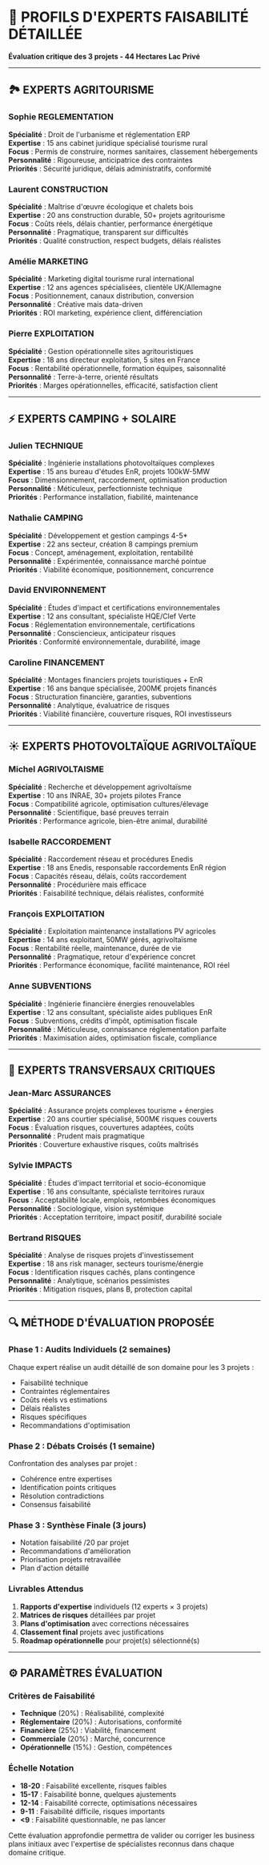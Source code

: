 # 🎯 PROFILS D'EXPERTS FAISABILITÉ DÉTAILLÉE
**Évaluation critique des 3 projets - 44 Hectares Lac Privé**

---

## 🏞️ **EXPERTS AGRITOURISME**

### **Sophie REGLEMENTATION**
**Spécialité** : Droit de l'urbanisme et réglementation ERP  
**Expertise** : 15 ans cabinet juridique spécialisé tourisme rural  
**Focus** : Permis de construire, normes sanitaires, classement hébergements  
**Personnalité** : Rigoureuse, anticipatrice des contraintes  
**Priorités** : Sécurité juridique, délais administratifs, conformité  

### **Laurent CONSTRUCTION**
**Spécialité** : Maîtrise d'œuvre écologique et chalets bois  
**Expertise** : 20 ans construction durable, 50+ projets agritourisme  
**Focus** : Coûts réels, délais chantier, performance énergétique  
**Personnalité** : Pragmatique, transparent sur difficultés  
**Priorités** : Qualité construction, respect budgets, délais réalistes  

### **Amélie MARKETING**
**Spécialité** : Marketing digital tourisme rural international  
**Expertise** : 12 ans agences spécialisées, clientèle UK/Allemagne  
**Focus** : Positionnement, canaux distribution, conversion  
**Personnalité** : Créative mais data-driven  
**Priorités** : ROI marketing, expérience client, différenciation  

### **Pierre EXPLOITATION**
**Spécialité** : Gestion opérationnelle sites agritouristiques  
**Expertise** : 18 ans directeur exploitation, 5 sites en France  
**Focus** : Rentabilité opérationnelle, formation équipes, saisonnalité  
**Personnalité** : Terre-à-terre, orienté résultats  
**Priorités** : Marges opérationnelles, efficacité, satisfaction client  

---

## ⚡ **EXPERTS CAMPING + SOLAIRE**

### **Julien TECHNIQUE**
**Spécialité** : Ingénierie installations photovoltaïques complexes  
**Expertise** : 15 ans bureau d'études EnR, projets 100kW-5MW  
**Focus** : Dimensionnement, raccordement, optimisation production  
**Personnalité** : Méticuleux, perfectionniste technique  
**Priorités** : Performance installation, fiabilité, maintenance  

### **Nathalie CAMPING**
**Spécialité** : Développement et gestion campings 4-5*  
**Expertise** : 22 ans secteur, création 8 campings premium  
**Focus** : Concept, aménagement, exploitation, rentabilité  
**Personnalité** : Expérimentée, connaissance marché pointue  
**Priorités** : Viabilité économique, positionnement, concurrence  

### **David ENVIRONNEMENT**
**Spécialité** : Études d'impact et certifications environnementales  
**Expertise** : 12 ans consultant, spécialiste HQE/Clef Verte  
**Focus** : Réglementation environnementale, certifications  
**Personnalité** : Consciencieux, anticipateur risques  
**Priorités** : Conformité environnementale, durabilité, image  

### **Caroline FINANCEMENT**
**Spécialité** : Montages financiers projets touristiques + EnR  
**Expertise** : 16 ans banque spécialisée, 200M€ projets financés  
**Focus** : Structuration financière, garanties, subventions  
**Personnalité** : Analytique, évaluatrice de risques  
**Priorités** : Viabilité financière, couverture risques, ROI investisseurs  

---

## ☀️ **EXPERTS PHOTOVOLTAÏQUE AGRIVOLTAÏQUE**

### **Michel AGRIVOLTAISME**
**Spécialité** : Recherche et développement agrivoltaïsme  
**Expertise** : 10 ans INRAE, 30+ projets pilotes France  
**Focus** : Compatibilité agricole, optimisation cultures/élevage  
**Personnalité** : Scientifique, basé preuves terrain  
**Priorités** : Performance agricole, bien-être animal, durabilité  

### **Isabelle RACCORDEMENT**
**Spécialité** : Raccordement réseau et procédures Enedis  
**Expertise** : 18 ans Enedis, responsable raccordements EnR région  
**Focus** : Capacités réseau, délais, coûts raccordement  
**Personnalité** : Procédurière mais efficace  
**Priorités** : Faisabilité technique, délais réalistes, conformité  

### **François EXPLOITATION**
**Spécialité** : Exploitation maintenance installations PV agricoles  
**Expertise** : 14 ans exploitant, 50MW gérés, agrivoltaïsme  
**Focus** : Rentabilité réelle, maintenance, durée de vie  
**Personnalité** : Pragmatique, retour d'expérience concret  
**Priorités** : Performance économique, facilité maintenance, ROI réel  

### **Anne SUBVENTIONS**
**Spécialité** : Ingénierie financière énergies renouvelables  
**Expertise** : 12 ans consultant, spécialiste aides publiques EnR  
**Focus** : Subventions, crédits d'impôt, optimisation fiscale  
**Personnalité** : Méticuleuse, connaissance réglementation parfaite  
**Priorités** : Maximisation aides, optimisation fiscale, compliance  

---

## 🎯 **EXPERTS TRANSVERSAUX CRITIQUES**

### **Jean-Marc ASSURANCES**
**Spécialité** : Assurance projets complexes tourisme + énergies  
**Expertise** : 20 ans courtier spécialisé, 500M€ risques couverts  
**Focus** : Évaluation risques, couvertures adaptées, coûts  
**Personnalité** : Prudent mais pragmatique  
**Priorités** : Couverture exhaustive risques, coûts maîtrisés  

### **Sylvie IMPACTS**
**Spécialité** : Études d'impact territorial et socio-économique  
**Expertise** : 16 ans consultante, spécialiste territoires ruraux  
**Focus** : Acceptabilité locale, emplois, retombées économiques  
**Personnalité** : Sociologique, vision systémique  
**Priorités** : Acceptation territoire, impact positif, durabilité sociale  

### **Bertrand RISQUES**
**Spécialité** : Analyse de risques projets d'investissement  
**Expertise** : 18 ans risk manager, secteurs tourisme/énergie  
**Focus** : Identification risques cachés, plans contingence  
**Personnalité** : Analytique, scénarios pessimistes  
**Priorités** : Mitigation risques, plans B, protection capital  

---

## 🔍 **MÉTHODE D'ÉVALUATION PROPOSÉE**

### **Phase 1 : Audits Individuels (2 semaines)**
Chaque expert réalise un audit détaillé de son domaine pour les 3 projets :
- Faisabilité technique
- Contraintes réglementaires  
- Coûts réels vs estimations
- Délais réalistes
- Risques spécifiques
- Recommandations d'optimisation

### **Phase 2 : Débats Croisés (1 semaine)**
Confrontation des analyses par projet :
- Cohérence entre expertises
- Identification points critiques
- Résolution contradictions
- Consensus faisabilité

### **Phase 3 : Synthèse Finale (3 jours)**
- Notation faisabilité /20 par projet
- Recommandations d'amélioration
- Priorisation projets retravaillée
- Plan d'action détaillé

### **Livrables Attendus**
1. **Rapports d'expertise** individuels (12 experts × 3 projets)
2. **Matrices de risques** détaillées par projet
3. **Plans d'optimisation** avec corrections nécessaires
4. **Classement final** projets avec justifications
5. **Roadmap opérationnelle** pour projet(s) sélectionné(s)

---

## ⚙️ **PARAMÈTRES ÉVALUATION**

### **Critères de Faisabilité**
- **Technique** (20%) : Réalisabilité, complexité
- **Réglementaire** (20%) : Autorisations, conformité  
- **Financière** (25%) : Viabilité, financement
- **Commerciale** (20%) : Marché, concurrence
- **Opérationnelle** (15%) : Gestion, compétences

### **Échelle Notation**
- **18-20** : Faisabilité excellente, risques faibles
- **15-17** : Faisabilité bonne, quelques ajustements
- **12-14** : Faisabilité correcte, optimisations nécessaires  
- **9-11** : Faisabilité difficile, risques importants
- **<9** : Faisabilité questionnable, ne pas lancer

Cette évaluation approfondie permettra de valider ou corriger les business plans initiaux avec l'expertise de spécialistes reconnus dans chaque domaine critique.
